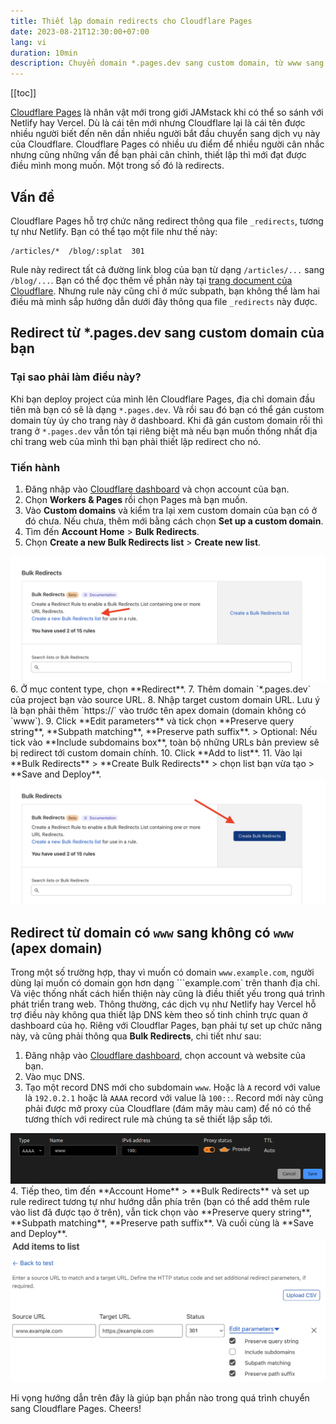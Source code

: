 ```yaml
---
title: Thiết lập domain redirects cho Cloudflare Pages
date: 2023-08-21T12:30:00+07:00
lang: vi
duration: 10min
description: Chuyển domain *.pages.dev sang custom domain, từ www sang non-www (apex) domain
---
```


[[toc]]

[<span i-simple-icons-cloudflarepages /> Cloudflare Pages](https://pages.cloudflare.com/) là nhân vật mới trong giới JAMstack khi có thể so sánh với Netlify hay Vercel. Dù là cái tên mới nhưng Cloudflare lại là cái tên được nhiều người biết đến nên dần nhiều người bắt đầu chuyển sang dịch vụ này của Cloudflare. Cloudflare Pages có nhiều ưu điểm để nhiều người cân nhắc nhưng cũng những vấn đề bạn phải cân chỉnh, thiết lập thì mới đạt được điều mình mong muốn. Một trong số đó là redirects.

## Vấn đề

Cloudflare Pages hỗ trợ chức năng redirect thông qua file `_redirects`, tương tự như Netlify. Bạn có thể tạo một file như thế này:

```
/articles/*  /blog/:splat  301
```

Rule này redirect tất cả đường link blog của bạn từ dạng `/articles/...` sang `/blog/...`. Bạn có thể đọc thêm về phần này tại [trang document của Cloudflare](https://developers.cloudflare.com/pages/platform/redirects/). Nhưng rule này cũng chỉ ở mức subpath, bạn không thể làm hai điều mà mình sắp hướng dẫn dưới đây thông qua file `_redirects` này được.

## Redirect từ *.pages.dev sang custom domain của bạn

### Tại sao phải làm điều này?

Khi bạn deploy project của mình lên Cloudflare Pages, địa chỉ domain đầu tiên mà bạn có sẽ là dạng `*.pages.dev`. Và rồi sau đó bạn có thể gán custom domain tùy úy cho trang này ở dashboard. Khi đã gán custom domain rồi thì trang ở `*.pages.dev` vẫn tồn tại riêng biệt mà nếu bạn muốn thống nhất địa chỉ trang web của mình thì bạn phải thiết lập redirect cho nó.

### Tiến hành

1. Đăng nhập vào [Cloudflare dashboard](https://dash.cloudflare.com/?to=/:account/pages/view/:pages-project/domains) và chọn account của bạn.
2. Chọn **Workers & Pages** rồi chọn Pages mà bạn muốn.
3. Vào **Custom domains** và kiểm tra lại xem custom domain của bạn có ở đó chưa. Nếu chưa, thêm mới bằng cách chọn **Set up a custom domain**.
4. Tìm đến **Account Home** > **Bulk Redirects**.
5. Chọn **Create a new Bulk Redirects list** > **Create new list**.
<img src="/images/2023/create_a_new_bulk_redirect_list.png" alt="Create new Bulk Redirect list" rounded-lg>
6. Ở mục content type, chọn **Redirect**.
7. Thêm domain `*.pages.dev` của project bạn vào source URL.
8. Nhập target custom domain URL. Lưu ý là bạn phải thêm `https://` vào trước tên apex domain (domain không có `www`).
9. Click **Edit parameters** và tick chọn **Preserve query string**, **Subpath matching**, **Preserve path suffix**.
> Optional: Nếu tick vào **Include subdomains box**, toàn bộ những URLs bản preview sẽ bị redirect tới custom domain chính.
10.  Click **Add to list**.
11. Vào lại **Bulk Redirects** > **Create Bulk Redirects** > chọn list bạn vừa tạo > **Save and Deploy**.
<img src="/images/2023/create_new_bulk_redirect.png" alt="Create new Bulk Redirects" rounded-lg>

## Redirect từ domain có `www` sang không có `www` (apex domain)

Trong một số trường hợp, thay vì muốn có domain `www.example.com`, người dùng lại muốn có domain gọn hơn dạng ```example.com` trên thanh địa chỉ. Và việc thống nhất cách hiển thiện này cũng là điều thiết yếu trong quá trình phát triển trang web. Thông thường, các dịch vụ như Netlify hay Vercel hỗ trợ điều này không qua thiết lập DNS kèm theo số tinh chỉnh trực quan ở dashboard của họ. Riêng với Cloudflar Pages, bạn phải tự set up chức năng này, và cũng phải thông qua **Bulk Redirects**, chi tiết như sau:

1. Đăng nhập vào [Cloudflare dashboard](https://dash.cloudflare.com/), chọn account và website của bạn.
2. Vào mục DNS.
3. Tạo một record DNS mới cho subdomain `www`. Hoặc là `A` record với value là `192.0.2.1` hoặc là `AAAA` record với value là `100::`. Record mới này cũng phải được mở proxy của Cloudflare (đám mây màu cam) để nó có thể tương thích với redirect rule mà chúng ta sẽ thiết lập sắp tới.
<img src="/images/2023/www_subdomain.png" alt="DNS record setting" rounded-lg>
4. Tiếp theo, tìm đến **Account Home** > **Bulk Redirects** và set up rule redirect tương tự như hướng dẫn phía trên (bạn có thể add thêm rule vào list đã được tạo ở trên), vẫn tick chọn vào **Preserve query string**, **Subpath matching**, **Preserve path suffix**. Và cuối cùng là **Save and Deploy**.
<img src="/images/2023/redirect-parameters.png" alt="Redirect parameters" rounded-lg>

Hi vọng hướng dẫn trên đây là giúp bạn phần nào trong quá trình chuyển sang Cloudflare Pages. Cheers!
